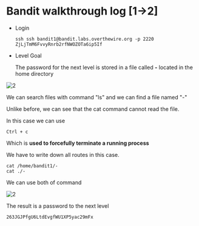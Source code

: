 # Bandit walkthrough log [1->2]

- Login

  ```
  ssh ssh bandit1@bandit.labs.overthewire.org -p 2220
  ZjLjTmM6FvvyRnrb2rfNWOZOTa6ip5If
  ```

  

- Level Goal

  The password for the next level is stored in a file called **-** located in the home directory

![2](https://github.com/Narthy0301/Narthy0301.github.io/assets/172380852/2dd34d55-3934-431f-a855-444e35e46cdb)

We can search files with command "ls" and we can find a file named "-"

Unlike before, we can see that the cat command cannot read the file.

In this case we can use 

```
Ctrl + c
```

Which is **used to forcefully terminate a running process**

We have to write down all routes in this case.

```
cat /home/bandit1/-
cat ./-
```

We can use both of command 

![2](https://github.com/Narthy0301/Narthy0301.github.io/assets/172380852/731f7c7e-d225-4723-a1a2-cc44d08a741b)

The result is a password to the next level  

```
263JGJPfgU6LtdEvgfWU1XP5yac29mFx
```

